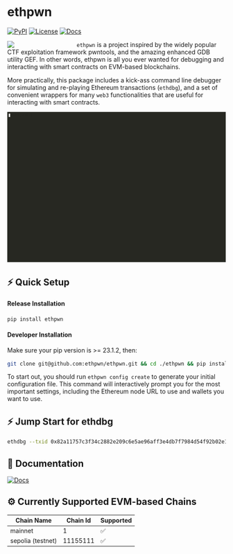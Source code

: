 # ethpwn 

[![PyPI](https://img.shields.io/pypi/v/ethpwn?style=flat)](https://pypi.org/project/ethpwn/)
[![License](https://img.shields.io/github/license/Ileriayo/markdown-badges?style=flat)]([https://pypi.org/project/ethpwn/](https://raw.githubusercontent.com/ethpwn/ethpwn/main/LICENSE))
[![Docs](https://img.shields.io/badge/Documentation-gh_pages)](https://ethpwn.github.io/ethpwn/)


<img align="left" width="160"  src="https://github.com/ethpwn/ethpwn/assets/4940271/365a9cc6-14d0-4ae9-8c01-0311ac443cd7">


`ethpwn` is a project inspired by the widely popular CTF exploitation framework pwntools, and the amazing enhanced GDB utility GEF. In other words, ethpwn is all you ever wanted for debugging and interacting with smart contracts on EVM-based blockchains.

More practically, this package includes a kick-ass command line debugger for simulating and re-playing Ethereum transactions (`ethdbg`), and a set of convenient wrappers for many `web3` functionalities that are useful for interacting with smart contracts.



![](./docs/docs/imgs/598565.gif)

## ⚡️ Quick Setup ##

#### Release Installation
```bash
pip install ethpwn
```

#### Developer Installation
Make sure your pip version is >= 23.1.2, then:
```bash
git clone git@github.com:ethpwn/ethpwn.git && cd ./ethpwn && pip install -e .
```

To start out, you should run `ethpwn config create` to generate your initial configuration file. 
This command will interactively prompt you for the most important settings, including the Ethereum node URL to use and wallets you want to use.

## ⚡️ Jump Start for ethdbg ##
```bash
ethdbg --txid 0x82a11757c3f34c2882e209c6e5ae96aff3e4db7f7984d54f92b02e1fed87e834 --node-url https://mainnet.infura.io/v3/38eb4be006004da4a89315232040e222
```

## 📖 Documentation ##
[![Docs](https://img.shields.io/badge/Documentation-gh_pages)](https://ethpwn.github.io/ethpwn/)


## ⚙️ Currently Supported EVM-based Chains ##

| Chain Name | Chain Id | Supported |
|-------------------|----------|----------|
| mainnet | 1 | ✅ |
| sepolia (testnet) | 11155111 | ✅ |

